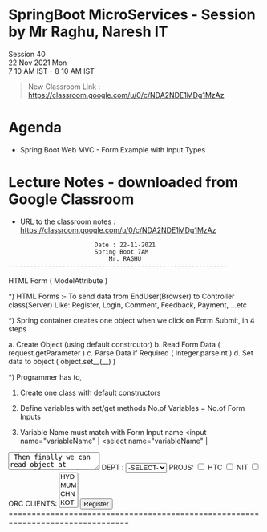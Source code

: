 # SpringBoot MicroServices - Session by Mr Raghu, Naresh IT

Session 40 \
22 Nov 2021 Mon \
7 10 AM IST - 8 10 AM IST

> New Classroom Link : https://classroom.google.com/u/0/c/NDA2NDE1MDg1MzAz

# Agenda

* Spring Boot Web MVC - Form Example with Input Types

# Lecture Notes - downloaded from Google Classroom

* URL to the classroom notes : https://classroom.google.com/u/0/c/NDA2NDE1MDg1MzAz

```
						Date : 22-11-2021
						Spring Boot 7AM
 						    Mr. RAGHU
-------------------------------------------------------------
```
HTML Form ( ModelAttribute )

*) HTML Forms :- To send data from EndUser(Browser) to Controller class(Server)
Like: Register, Login, Comment, Feedback, Payment, ...etc

*) Spring container creates one object when we click on Form Submit, in 4 steps

a. Create Object (using default constrcutor)
b. Read Form Data ( request.getParameter )
c. Parse Data if Required ( Integer.parseInt )
d. Set data to object ( object.set__(__) )

*) Programmer has to,
1. Create one class with default constructors

2. Define variables with set/get methods
No.of Variables = No.of Form Inputs

3. Variable Name must match with Form Input name
<input    name="variableName"  |
<select   name="variableName" |
<textarea name="variableName"

=> Then finally we can read object at controller#method param using below
syntax:

@ModelAttribute ClassName objectName
(or)
@ModelAttribute("objName")ClassName localVariable


======coding===========================================
1. Name : SpringBoot2WebMvcFormsEx
Dep  : Web, Lombok, Devtools

2. pom.xml
<dependency>
<groupId>org.apache.tomcat.embed</groupId>
<artifactId>tomcat-embed-jasper</artifactId>
</dependency>

3. Entity class

package in.nareshit.raghu.entity;

import lombok.Data;

@Data
public class Employee {

private Integer empId;
private String empName;
private Double empSal;

}

4. Controller
package in.nareshit.raghu.controller;

import org.springframework.stereotype.Controller;
import org.springframework.ui.Model;
import org.springframework.web.bind.annotation.GetMapping;
import org.springframework.web.bind.annotation.ModelAttribute;
import org.springframework.web.bind.annotation.PostMapping;

import in.nareshit.raghu.entity.Employee;

@Controller
public class EmployeeController {

//1. TO SHOW REGISTER FORM
@GetMapping("/show")
public String showReg() {
return "EmpReg";
}

//2. TO READ FORM DATA ON SUBMIT
@PostMapping("/save")
public String readData(
@ModelAttribute Employee employee,
Model model
)
{
System.out.println("Data is => " + employee);
model.addAttribute("emp", employee);
return "EmpData";
}
}


5. application.properties
server.port=8686

spring.mvc.view.prefix=/WEB-INF/pages/
spring.mvc.view.suffix=.jsp

6. UI Pages:
----EmpReg.jsp-----
<html>
<head>
<title>Document</title>
</head>
<body>
<h3>WELCOME TO REGISTER PAGE</h3>
<form action="save" method="POST">
<pre>
ID   : <input type="text" name="empId"/>
NAME : <input type="text" name="empName"/>
SAL  : <input type="text" name="empSal"/>
<input type="submit" value="Register"/>
</pre>
</form>  
</body>
</html>

---EmpData.jsp-------
<html>
<head>
<title>Document</title>
</head>
<body>
DATA IS : ${emp}
</body>
</html>
------------------------------------------------

Run app and Enter URL:
http://localhost:8686/show


====case#2 Multiple Inputs==============================================
*) incase of checkbox/multi-selelect dropDown use Collection variable
(or Array variable). Collection holds multiple values even can be stored
inside database (as a child table , ie ElementCollection).


--code changes ---
a. Entity
package in.nareshit.raghu.entity;

import java.util.List;
import java.util.Set;

import lombok.Data;

@Data
public class Employee {

private Integer empId;
private String empName;
private Double empSal;
private String empGen;
private String empPwd;
private String empAddr;
private String empDept;
private Set<String> empPrjs;
private List<String> empClients;

}

b. UI File (EmpReg.jsp)
<html>
<head>
<title>Document</title>
</head>
<body>
<h3>WELCOME TO REGISTER PAGE</h3>
<form action="save" method="POST">
<pre>
ID   : <input type="text" name="empId"/>
NAME : <input type="text" name="empName"/>
SAL  : <input type="text" name="empSal"/>
GEN  : <input type="radio" name="empGen" value="Male"/> Male <input type="radio" name="empGen" value="Female"/> Female
PWD  : <input type="password" name="empPwd"/>
ADD  : <textarea name="empAddr"></textarea>
DEPT : <select name="empDept">
<option value="">-SELECT-</option>
<option value="DEV">DEV</option>
<option value="QA">QA</option>
<option value="BA">BA</option>
</select>
PROJS:
<input type="checkbox" name="empPrjs" value="HTC"/> HTC  		   
<input type="checkbox" name="empPrjs" value="NIT"/> NIT  		   
<input type="checkbox" name="empPrjs" value="ORC"/> ORC
CLIENTS:
<select name="empClients" multiple>
<option value="HYD">HYD</option>
<option value="MUM">MUM</option>
<option value="CHN">CHN</option>
<option value="KOT">KOT</option>
</select>		  		   
<input type="submit" value="Register"/>
</pre>
</form>  
</body>
</html>
================================================================================
